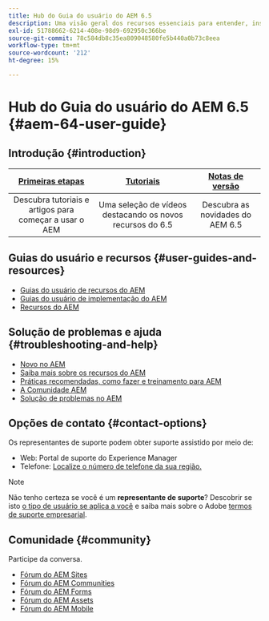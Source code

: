 ```yaml
---
title: Hub do Guia do usuário do AEM 6.5
description: Uma visão geral dos recursos essenciais para entender, instalar, gerenciar e usar o AEM 6.5
exl-id: 51788662-6214-408e-98d9-692950c366be
source-git-commit: 78c584db8c35ea809048580fe5b440a0b73c8eea
workflow-type: tm+mt
source-wordcount: '212'
ht-degree: 15%

---
```


# Hub do Guia do usuário do AEM 6.5 {#aem-64-user-guide}

## Introdução {#introduction}

| [Primeiras etapas](https://experienceleague.adobe.com/docs/experience-manager-cloud-service/content/home.html?lang=pt-BR) | [Tutoriais](https://experienceleague.adobe.com/docs/experience-manager-tutorials.html) | [Notas de versão](https://experienceleague.adobe.com/docs/experience-manager-65/release-notes/release-notes.html?lang=pt-br) |
|:-:|:-:|:-:|
| Descubra tutoriais e artigos para começar a usar o AEM | Uma seleção de vídeos destacando os novos recursos do 6.5 | Descubra as novidades do AEM 6.5 |

## Guias do usuário e recursos {#user-guides-and-resources}

* [Guias do usuário de recursos do AEM](capabilities.md)
* [Guias do usuário de implementação do AEM](implementation.md)
* [Recursos do AEM](resources.md)

## Solução de problemas e ajuda {#troubleshooting-and-help}

* [Novo no AEM](new.md)
* [Saiba mais sobre os recursos do AEM](learn.md)
* [Práticas recomendadas, como fazer e treinamento para AEM](best-practice.md)
* [A Comunidade AEM](community.md)
* [Solução de problemas no AEM](troubleshooting.md)

## Opções de contato {#contact-options}

Os representantes de suporte podem obter suporte assistido por meio de:

* Web: Portal de suporte do Experience Manager
* Telefone: [Localize o número de telefone da sua região.](https://experienceleague.adobe.com/?support-tab=home&amp;lang=pt-BR#support)

>[!NOTE]
>
>Não tenho certeza se você é um **representante de suporte**? Descobrir se isto [o tipo de usuário se aplica a você](https://helpx.adobe.com/experience-cloud/supported-users.html) e saiba mais sobre o Adobe [termos de suporte empresarial](https://helpx.adobe.com/support/programs/enterprise-support-terms.html).

## Comunidade {#community}

Participe da conversa.

* [Fórum do AEM Sites](https://help-forums.adobe.com/content/adobeforums/en/experience-manager-forum/adobe-experience-manager.html)
* [Fórum do AEM Communities](https://help-forums.adobe.com/content/adobeforums/en/experience-manager-forum/aem-communities.html)
* [Fórum do AEM Forms](https://help-forums.adobe.com/content/adobeforums/en/experience-manager-forum/aem-forms.html)
* [Fórum do AEM Assets](https://help-forums.adobe.com/content/adobeforums/en/experience-manager-forum/aem-assets.html)
* [Fórum do AEM Mobile](https://experienceleaguecommunities.adobe.com/)
